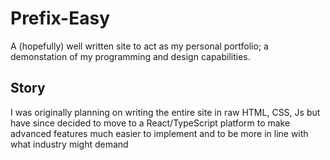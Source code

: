 # Prefix-Easy
A (hopefully) well written site to act as my personal portfolio; a demonstation of my programming and design capabilities.  
## Story
I was originally planning on writing the entire site in raw HTML, CSS, Js but have since decided to move to a React/TypeScript platform to make advanced features much easier to implement and to be more in line with what industry might demand
